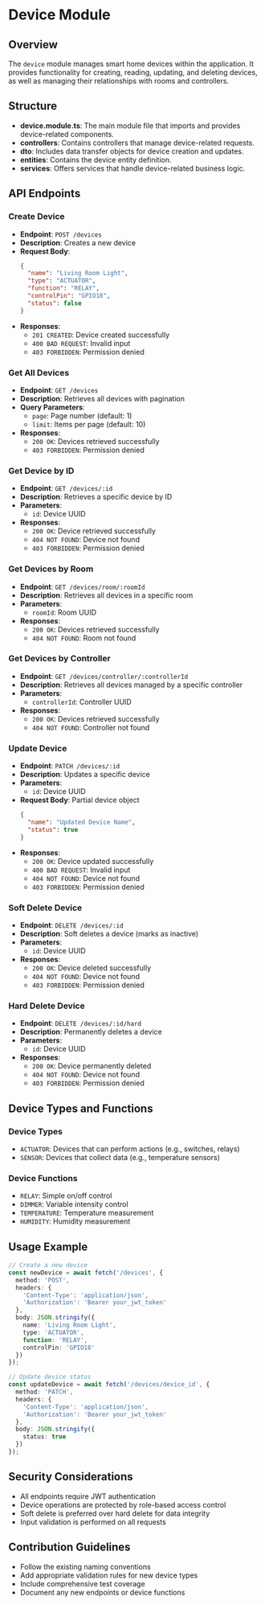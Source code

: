 # Device Module

## Overview
The `device` module manages smart home devices within the application. It provides functionality for creating, reading, updating, and deleting devices, as well as managing their relationships with rooms and controllers.

## Structure
- **device.module.ts**: The main module file that imports and provides device-related components.
- **controllers**: Contains controllers that manage device-related requests.
- **dto**: Includes data transfer objects for device creation and updates.
- **entities**: Contains the device entity definition.
- **services**: Offers services that handle device-related business logic.

## API Endpoints

### Create Device
- **Endpoint**: `POST /devices`
- **Description**: Creates a new device
- **Request Body**:
  ```json
  {
    "name": "Living Room Light",
    "type": "ACTUATOR",
    "function": "RELAY",
    "controlPin": "GPIO18",
    "status": false
  }
  ```
- **Responses**:
  - `201 CREATED`: Device created successfully
  - `400 BAD REQUEST`: Invalid input
  - `403 FORBIDDEN`: Permission denied

### Get All Devices
- **Endpoint**: `GET /devices`
- **Description**: Retrieves all devices with pagination
- **Query Parameters**:
  - `page`: Page number (default: 1)
  - `limit`: Items per page (default: 10)
- **Responses**:
  - `200 OK`: Devices retrieved successfully
  - `403 FORBIDDEN`: Permission denied

### Get Device by ID
- **Endpoint**: `GET /devices/:id`
- **Description**: Retrieves a specific device by ID
- **Parameters**:
  - `id`: Device UUID
- **Responses**:
  - `200 OK`: Device retrieved successfully
  - `404 NOT FOUND`: Device not found
  - `403 FORBIDDEN`: Permission denied

### Get Devices by Room
- **Endpoint**: `GET /devices/room/:roomId`
- **Description**: Retrieves all devices in a specific room
- **Parameters**:
  - `roomId`: Room UUID
- **Responses**:
  - `200 OK`: Devices retrieved successfully
  - `404 NOT FOUND`: Room not found

### Get Devices by Controller
- **Endpoint**: `GET /devices/controller/:controllerId`
- **Description**: Retrieves all devices managed by a specific controller
- **Parameters**:
  - `controllerId`: Controller UUID
- **Responses**:
  - `200 OK`: Devices retrieved successfully
  - `404 NOT FOUND`: Controller not found

### Update Device
- **Endpoint**: `PATCH /devices/:id`
- **Description**: Updates a specific device
- **Parameters**:
  - `id`: Device UUID
- **Request Body**: Partial device object
  ```json
  {
    "name": "Updated Device Name",
    "status": true
  }
  ```
- **Responses**:
  - `200 OK`: Device updated successfully
  - `400 BAD REQUEST`: Invalid input
  - `404 NOT FOUND`: Device not found
  - `403 FORBIDDEN`: Permission denied

### Soft Delete Device
- **Endpoint**: `DELETE /devices/:id`
- **Description**: Soft deletes a device (marks as inactive)
- **Parameters**:
  - `id`: Device UUID
- **Responses**:
  - `200 OK`: Device deleted successfully
  - `404 NOT FOUND`: Device not found
  - `403 FORBIDDEN`: Permission denied

### Hard Delete Device
- **Endpoint**: `DELETE /devices/:id/hard`
- **Description**: Permanently deletes a device
- **Parameters**:
  - `id`: Device UUID
- **Responses**:
  - `200 OK`: Device permanently deleted
  - `404 NOT FOUND`: Device not found
  - `403 FORBIDDEN`: Permission denied

## Device Types and Functions
### Device Types
- `ACTUATOR`: Devices that can perform actions (e.g., switches, relays)
- `SENSOR`: Devices that collect data (e.g., temperature sensors)

### Device Functions
- `RELAY`: Simple on/off control
- `DIMMER`: Variable intensity control
- `TEMPERATURE`: Temperature measurement
- `HUMIDITY`: Humidity measurement

## Usage Example
```typescript
// Create a new device
const newDevice = await fetch('/devices', {
  method: 'POST',
  headers: {
    'Content-Type': 'application/json',
    'Authorization': 'Bearer your_jwt_token'
  },
  body: JSON.stringify({
    name: 'Living Room Light',
    type: 'ACTUATOR',
    function: 'RELAY',
    controlPin: 'GPIO18'
  })
});

// Update device status
const updateDevice = await fetch('/devices/device_id', {
  method: 'PATCH',
  headers: {
    'Content-Type': 'application/json',
    'Authorization': 'Bearer your_jwt_token'
  },
  body: JSON.stringify({
    status: true
  })
});
```

## Security Considerations
- All endpoints require JWT authentication
- Device operations are protected by role-based access control
- Soft delete is preferred over hard delete for data integrity
- Input validation is performed on all requests

## Contribution Guidelines
- Follow the existing naming conventions
- Add appropriate validation rules for new device types
- Include comprehensive test coverage
- Document any new endpoints or device functions
